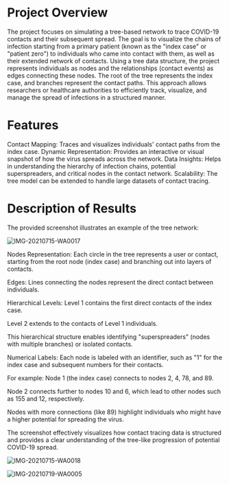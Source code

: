 # Project Overview #

The project focuses on simulating a tree-based network to trace COVID-19 contacts and their subsequent spread. The goal is to visualize the chains of infection starting from a primary patient (known as the "index case" or "patient zero") to individuals who came into contact with them, as well as their extended network of contacts.
Using a tree data structure, the project represents individuals as nodes and the relationships (contact events) as edges connecting these nodes. The root of the tree represents the index case, and branches represent the contact paths. This approach allows researchers or healthcare authorities to efficiently track, visualize, and manage the spread of infections in a structured manner.

# Features #
Contact Mapping: Traces and visualizes individuals' contact paths from the index case.
Dynamic Representation: Provides an interactive or visual snapshot of how the virus spreads across the network.
Data Insights: Helps in understanding the hierarchy of infection chains, potential superspreaders, and critical nodes in the contact network.
Scalability: The tree model can be extended to handle large datasets of contact tracing.

# Description of Results #
The provided screenshot illustrates an example of the tree network:

![IMG-20210715-WA0017](https://github.com/user-attachments/assets/d60c37e5-e480-4169-836b-b8001c908bd0)


Nodes Representation: Each circle in the tree represents a user or contact, starting from the root node (index case) and branching out into layers of contacts.

Edges: Lines connecting the nodes represent the direct contact between individuals.

Hierarchical Levels:
Level 1 contains the first direct contacts of the index case.

Level 2 extends to the contacts of Level 1 individuals.

This hierarchical structure enables identifying "superspreaders" (nodes with multiple branches) or isolated contacts.



Numerical Labels: Each node is labeled with an identifier, such as "1" for the index case and subsequent numbers for their contacts. 

For example: Node 1 (the index case) connects to nodes 2, 4, 78, and 89.

Node 2 connects further to nodes 10 and 6, which lead to other nodes such as 155 and 12, respectively.

Nodes with more connections (like 89) highlight individuals who might have a higher potential for spreading the virus.

The screenshot effectively visualizes how contact tracing data is structured and provides a clear understanding of the tree-like progression of potential COVID-19 spread.


![IMG-20210715-WA0018](https://github.com/user-attachments/assets/a0a0860b-30d6-4602-a77b-3f7d93bda9e0)


![IMG-20210719-WA0005](https://github.com/user-attachments/assets/7098a89a-4858-403a-95dd-adcb5c4e500e)







